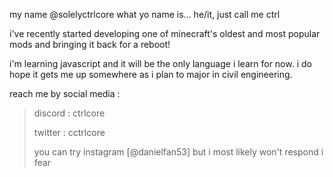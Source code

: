 my name @solelyctrlcore what yo name is...
he/it, just call me ctrl

i've recently started developing one of minecraft's oldest and most popular mods and bringing it back for a reboot!

i'm learning javascript and it will be the only language i learn for now. i do hope it gets me up somewhere as i plan to major in civil engineering.

reach me by social media :
> discord : ctrlcore
> 
> twitter : cctrlcore
> 
> you can try instagram [@danielfan53] but i most likely won't respond i fear
